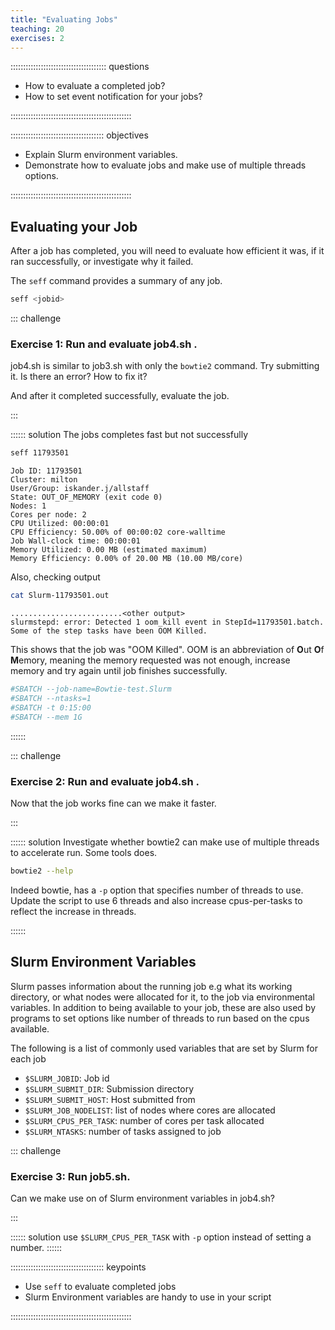 ```yaml
---
title: "Evaluating Jobs"
teaching: 20
exercises: 2
---
```


:::::::::::::::::::::::::::::::::::::: questions 

- How to evaluate a completed job?
- How to set event notification for your jobs?

::::::::::::::::::::::::::::::::::::::::::::::::

::::::::::::::::::::::::::::::::::::: objectives

- Explain Slurm environment variables.
- Demonstrate how to evaluate jobs and make use of multiple threads options.

::::::::::::::::::::::::::::::::::::::::::::::::


## Evaluating your Job

After a job has completed, you will need to evaluate how efficient it was, if it ran successfully, or investigate why it failed.

The `seff` command provides a summary of any job.
```bash
seff <jobid>
```


::: challenge

### Exercise 1: Run and evaluate job4.sh .

job4.sh is similar to job3.sh with only the `bowtie2` command. Try submitting it. 
Is there an error? How to fix it?

And after it completed successfully, evaluate the job. 

:::

:::::: solution
The jobs completes fast but not successfully
```bash
seff 11793501
```
```output
Job ID: 11793501
Cluster: milton
User/Group: iskander.j/allstaff
State: OUT_OF_MEMORY (exit code 0)
Nodes: 1
Cores per node: 2
CPU Utilized: 00:00:01
CPU Efficiency: 50.00% of 00:00:02 core-walltime
Job Wall-clock time: 00:00:01
Memory Utilized: 0.00 MB (estimated maximum)
Memory Efficiency: 0.00% of 20.00 MB (10.00 MB/core)
```

Also, checking output
```bash
cat Slurm-11793501.out
```
```output
.........................<other output>
slurmstepd: error: Detected 1 oom_kill event in StepId=11793501.batch. Some of the step tasks have been OOM Killed.
```
This shows that the job was "OOM Killed". OOM is an abbreviation of **O**ut **O**f **M**emory, meaning the memory requested was not enough, increase memory and try again until job finishes successfully.
```bash
#SBATCH --job-name=Bowtie-test.Slurm
#SBATCH --ntasks=1
#SBATCH -t 0:15:00
#SBATCH --mem 1G
```
::::::

::: challenge

### Exercise 2: Run and evaluate job4.sh .

Now that the job works fine can we make it faster.

:::

:::::: solution
Investigate whether bowtie2 can make use of multiple threads to accelerate run. Some tools does.

```bash
bowtie2 --help
```

Indeed bowtie, has a `-p` option that specifies number of threads to use.
Update the script to use 6 threads and also increase cpus-per-tasks to reflect the increase in threads.


::::::

## Slurm Environment Variables

Slurm passes information about the running job e.g what its working directory, or what nodes were allocated for it, to the job via environmental variables. In addition to being available to your job, these are also used by programs to set options like number of threads to run based on the cpus available. 

The following is a list of commonly used variables that are set by Slurm for each job

* `$SLURM_JOBID`: Job id
* `$SLURM_SUBMIT_DIR`: Submission directory
* `$SLURM_SUBMIT_HOST`: Host submitted from
* `$SLURM_JOB_NODELIST`: list of nodes where cores are allocated
* `$SLURM_CPUS_PER_TASK`: number of cores per task allocated
* `$SLURM_NTASKS`: number of tasks assigned to job

::: challenge

### Exercise 3: Run job5.sh.

Can we make use on of Slurm environment variables in job4.sh?

:::

:::::: solution
use `$SLURM_CPUS_PER_TASK` with `-p` option instead of setting a number.
::::::


::::::::::::::::::::::::::::::::::::: keypoints 

- Use `seff` to evaluate completed jobs
- Slurm Environment variables are handy to use in your script

::::::::::::::::::::::::::::::::::::::::::::::::

